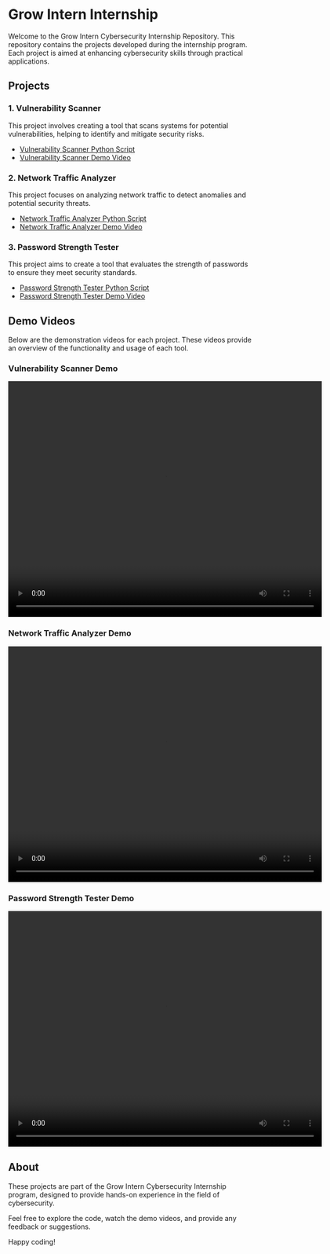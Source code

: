 # Grow Intern Internship

Welcome to the Grow Intern Cybersecurity Internship Repository. This repository contains the projects developed during the internship program. Each project is aimed at enhancing cybersecurity skills through practical applications.

## Projects

### 1. Vulnerability Scanner
This project involves creating a tool that scans systems for potential vulnerabilities, helping to identify and mitigate security risks.
- [Vulnerability Scanner Python Script](https://github.com/PatrickKish1/grow-intern_internship/blob/main/vulnerability-scanner.py)
- [Vulnerability Scanner Demo Video](https://github.com/PatrickKish1/grow-intern_internship/blob/main/vulnerability.mp4)

### 2. Network Traffic Analyzer
This project focuses on analyzing network traffic to detect anomalies and potential security threats.
- [Network Traffic Analyzer Python Script](https://github.com/PatrickKish1/grow-intern_internship/blob/main/network-traffic-analyzer.py)
- [Network Traffic Analyzer Demo Video](https://github.com/PatrickKish1/grow-intern_internship/blob/main/network-traffic.mp4)

### 3. Password Strength Tester
This project aims to create a tool that evaluates the strength of passwords to ensure they meet security standards.
- [Password Strength Tester Python Script](https://github.com/PatrickKish1/grow-intern_internship/blob/main/passwords.py)
- [Password Strength Tester Demo Video](https://github.com/PatrickKish1/grow-intern_internship/blob/main/password.mp4)

## Demo Videos
Below are the demonstration videos for each project. These videos provide an overview of the functionality and usage of each tool.

### Vulnerability Scanner Demo
<video width="640" height="480" controls autoplay>
  <source src="https://github.com/PatrickKish1/grow-intern_internship/blob/main/vulnerability.mp4" type="video/mp4">
  Your browser does not support the video tag.
</video>

### Network Traffic Analyzer Demo
<video width="640" height="480" controls autoplay>
  <source src="https://github.com/PatrickKish1/grow-intern_internship/blob/main/network-traffic.mp4" type="video/mp4">
  Your browser does not support the video tag.
</video>

### Password Strength Tester Demo
<video width="640" height="480" controls autoplay>
  <source src="https://github.com/PatrickKish1/grow-intern_internship/blob/main/password.mp4" type="video/mp4">
  Your browser does not support the video tag.
</video>

## About
These projects are part of the Grow Intern Cybersecurity Internship program, designed to provide hands-on experience in the field of cybersecurity.

Feel free to explore the code, watch the demo videos, and provide any feedback or suggestions.

Happy coding!
